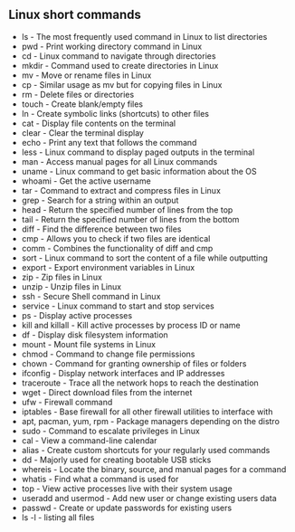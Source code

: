 ## Linux short commands
- ls - The most frequently used command in Linux to list directories
- pwd - Print working directory command in Linux
- cd - Linux command to navigate through directories
- mkdir - Command used to create directories in Linux
- mv - Move or rename files in Linux
- cp - Similar usage as mv but for copying files in Linux
- rm - Delete files or directories
- touch - Create blank/empty files
- ln - Create symbolic links (shortcuts) to other files
- cat - Display file contents on the terminal
- clear - Clear the terminal display
- echo - Print any text that follows the command
- less - Linux command to display paged outputs in the terminal
- man - Access manual pages for all Linux commands
- uname - Linux command to get basic information about the OS
- whoami - Get the active username
- tar - Command to extract and compress files in Linux
- grep - Search for a string within an output
- head - Return the specified number of lines from the top
- tail - Return the specified number of lines from the bottom
- diff - Find the difference between two files
- cmp - Allows you to check if two files are identical
- comm - Combines the functionality of diff and cmp
- sort - Linux command to sort the content of a file while outputting
- export - Export environment variables in Linux
- zip - Zip files in Linux
- unzip - Unzip files in Linux
- ssh - Secure Shell command in Linux
- service - Linux command to start and stop services
- ps - Display active processes
- kill and killall - Kill active processes by process ID or name
- df - Display disk filesystem information
- mount - Mount file systems in Linux
- chmod - Command to change file permissions
- chown - Command for granting ownership of files or folders
- ifconfig - Display network interfaces and IP addresses
- traceroute - Trace all the network hops to reach the destination
- wget - Direct download files from the internet
- ufw - Firewall command
- iptables - Base firewall for all other firewall utilities to interface with
- apt, pacman, yum, rpm - Package managers depending on the distro
- sudo - Command to escalate privileges in Linux
- cal - View a command-line calendar
- alias - Create custom shortcuts for your regularly used commands
- dd - Majorly used for creating bootable USB sticks
- whereis - Locate the binary, source, and manual pages for a command
- whatis - Find what a command is used for
- top - View active processes live with their system usage
- useradd and usermod - Add new user or change existing users data
- passwd - Create or update passwords for existing users
- ls -l - listing all files 
